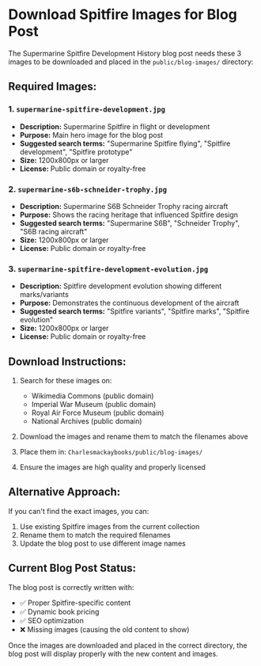 # Download Spitfire Images for Blog Post

The Supermarine Spitfire Development History blog post needs these 3 images to be downloaded and placed in the `public/blog-images/` directory:

## Required Images:

### 1. `supermarine-spitfire-development.jpg`
- **Description:** Supermarine Spitfire in flight or development
- **Purpose:** Main hero image for the blog post
- **Suggested search terms:** "Supermarine Spitfire flying", "Spitfire development", "Spitfire prototype"
- **Size:** 1200x800px or larger
- **License:** Public domain or royalty-free

### 2. `supermarine-s6b-schneider-trophy.jpg`
- **Description:** Supermarine S6B Schneider Trophy racing aircraft
- **Purpose:** Shows the racing heritage that influenced Spitfire design
- **Suggested search terms:** "Supermarine S6B", "Schneider Trophy", "S6B racing aircraft"
- **Size:** 1200x800px or larger
- **License:** Public domain or royalty-free

### 3. `supermarine-spitfire-development-evolution.jpg`
- **Description:** Spitfire development evolution showing different marks/variants
- **Purpose:** Demonstrates the continuous development of the aircraft
- **Suggested search terms:** "Spitfire variants", "Spitfire marks", "Spitfire evolution"
- **Size:** 1200x800px or larger
- **License:** Public domain or royalty-free

## Download Instructions:

1. Search for these images on:
   - Wikimedia Commons (public domain)
   - Imperial War Museum (public domain)
   - Royal Air Force Museum (public domain)
   - National Archives (public domain)

2. Download the images and rename them to match the filenames above

3. Place them in: `Charlesmackaybooks/public/blog-images/`

4. Ensure the images are high quality and properly licensed

## Alternative Approach:

If you can't find the exact images, you can:
1. Use existing Spitfire images from the current collection
2. Rename them to match the required filenames
3. Update the blog post to use different image names

## Current Blog Post Status:

The blog post is correctly written with:
- ✅ Proper Spitfire-specific content
- ✅ Dynamic book pricing
- ✅ SEO optimization
- ❌ Missing images (causing the old content to show)

Once the images are downloaded and placed in the correct directory, the blog post will display properly with the new content and images. 